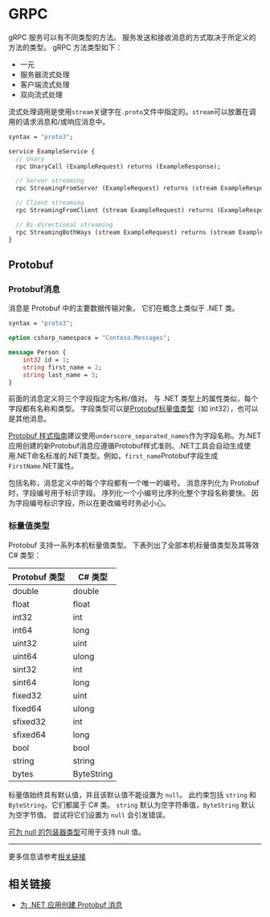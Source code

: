 # GRPC

gRPC 服务可以有不同类型的方法。 服务发送和接收消息的方式取决于所定义的方法的类型。 gRPC 方法类型如下：

* 一元
* 服务器流式处理
* 客户端流式处理
* 双向流式处理

流式处理调用是使用`stream`关键字在`.proto`文件中指定的。`stream`可以放置在调用的请求消息和/或响应消息中。

```protobuf
syntax = "proto3";

service ExampleService {
  // Unary
  rpc UnaryCall (ExampleRequest) returns (ExampleResponse);

  // Server streaming
  rpc StreamingFromServer (ExampleRequest) returns (stream ExampleResponse);

  // Client streaming
  rpc StreamingFromClient (stream ExampleRequest) returns (ExampleResponse);

  // Bi-directional streaming
  rpc StreamingBothWays (stream ExampleRequest) returns (stream ExampleResponse);
}
```

## Protobuf

### Protobuf消息

消息是 Protobuf 中的主要数据传输对象。 它们在概念上类似于 .NET 类。

```protobuf
syntax = "proto3";

option csharp_namespace = "Contoso.Messages";

message Person {
    int32 id = 1;
    string first_name = 2;
    string last_name = 3;
}  
```

前面的消息定义将三个字段指定为名称/值对。 与 .NET 类型上的属性类似，每个字段都有名称和类型。 字段类型可以是[Protobuf标量值类型](#标量值类型)（如 int32），也可以是其他消息。

[Protobuf 样式指南](https://developers.google.com/protocol-buffers/docs/style)建议使用`underscore_separated_names`作为字段名称。为.NET应用创建的新Protobuf消息应遵循Protobuf样式准则。.NET工具会自动生成使用.NET命名标准的.NET类型。例如，`first_name`Protobuf字段生成`FirstName`.NET属性。

包括名称，消息定义中的每个字段都有一个唯一的编号。 消息序列化为 Protobuf 时，字段编号用于标识字段。 序列化一个小编号比序列化整个字段名称要快。 因为字段编号标识字段，所以在更改编号时务必小心。

### 标量值类型

Protobuf 支持一系列本机标量值类型。 下表列出了全部本机标量值类型及其等效 C# 类型：

|Protobuf 类型|C# 类型|
|---|---|
|double|double|
|float|float|
|int32|int|
|int64|long|
|uint32|uint|
|uint64|ulong|
|sint32|int|
|sint64|long|
|fixed32|uint|
|fixed64|ulong|
|sfixed32|int|
|sfixed64|long|
|bool|bool|
|string|string|
|bytes|ByteString|

标量值始终具有默认值，并且该默认值不能设置为 `null`。 此约束包括 `string` 和 `ByteString`，它们都属于 C# 类。 `string` 默认为空字符串值，`ByteString` 默认为空字节值。 尝试将它们设置为 `null` 会引发错误。

[可为 null 的包装器类型](https://learn.microsoft.com/zh-cn/aspnet/core/grpc/protobuf?view=aspnetcore-7.0#nullable-types)可用于支持 null 值。

---

更多信息请参考[相关链接](#相关链接)

## 相关链接

* [为 .NET 应用创建 Protobuf 消息](https://learn.microsoft.com/zh-cn/aspnet/core/grpc/protobuf)
